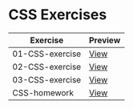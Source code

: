 # CSS Exercises

| Exercise | Preview |
|----------|---------|
| 01-CSS-exercise | [View](https://codepen.io/thanawatpanpinij/pen/Byazwrb) |
| 02-CSS-exercise | [View](https://codepen.io/thanawatpanpinij/pen/raNLGKW) |
| 03-CSS-exercise | [View](https://codepen.io/thanawatpanpinij/pen/JojKrBr) |
| CSS-homework | [View](https://codepen.io/thanawatpanpinij/pen/ZYEOXMO) |
